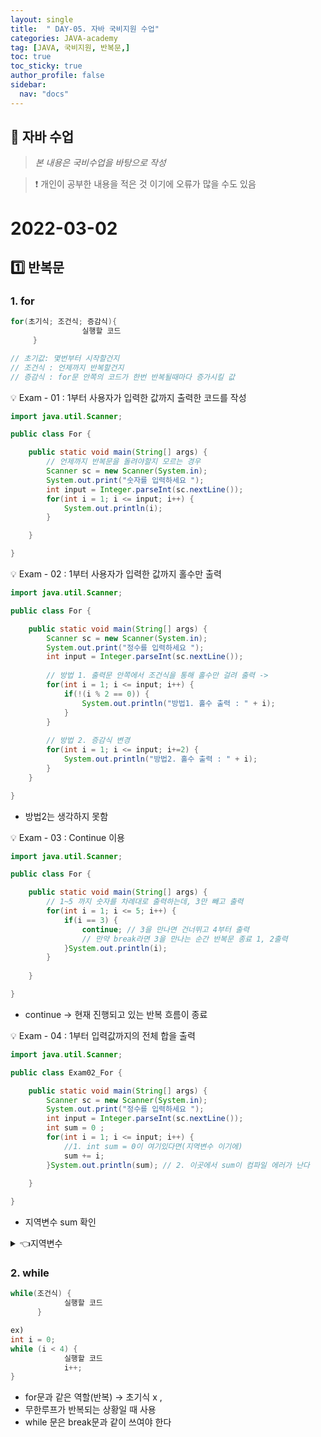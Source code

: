 ```yaml
---
layout: single
title:  " DAY-05. 자바 국비지원 수업"
categories: JAVA-academy
tag: [JAVA, 국비지원, 반복문,]
toc: true
toc_sticky: true
author_profile: false
sidebar:
  nav: "docs"
---
```


## 📌 자바 수업 
<!--Quote-->
> *본 내용은 국비수업을 바탕으로 작성*

> ❗ 개인이 공부한 내용을 적은 것 이기에 오류가 많을 수도 있음 


# 2022-03-02

## **1️⃣ 반복문**

### 1. for

```java
for(초기식; 조건식; 증감식){
		 		실행할 코드
	 }

// 초기값: 몇번부터 시작할건지
// 조건식 : 언제까지 반복할건지 
// 증감식 : for문 안쪽의 코드가 한번 반복될때마다 증가시킬 값
```


💡 Exam - 01 : 1부터 사용자가 입력한 값까지 출력한 코드를 작성

```java
import java.util.Scanner;

public class For {

	public static void main(String[] args) {
		// 언제까지 반복문을 돌려야할지 모르는 경우 
		Scanner sc = new Scanner(System.in);
		System.out.print("숫자를 입력하세요 ");
		int input = Integer.parseInt(sc.nextLine());
		for(int i = 1; i <= input; i++) {
			System.out.println(i);
		}

	}

}
```

💡 Exam - 02 :  1부터 사용자가 입력한 값까지 홀수만 출력

```java
import java.util.Scanner;

public class For {

	public static void main(String[] args) {
		Scanner sc = new Scanner(System.in);
		System.out.print("정수를 입력하세요 ");
		int input = Integer.parseInt(sc.nextLine());
		
		// 방법 1. 출력문 안쪽에서 조건식을 통해 홀수만 걸려 출력 ->
		for(int i = 1; i <= input; i++) {
			if(!(i % 2 == 0)) {
				System.out.println("방법1. 홀수 출력 : " + i);
			}
		}
		
		// 방법 2. 증감식 변경
		for(int i = 1; i <= input; i+=2) {
			System.out.println("방법2. 홀수 출력 : " + i);
		}
	}

}
```

- 방법2는 생각하지 못함

💡 Exam - 03 : Continue 이용 

```java
import java.util.Scanner;

public class For {

	public static void main(String[] args) {
		// 1~5 까지 숫자를 차례대로 출력하는데, 3만 빼고 출력 
		for(int i = 1; i <= 5; i++) {
			if(i == 3) {
				continue; // 3을 만나면 건너뛰고 4부터 출력 
				// 만약 break라면 3을 만나는 순간 반복문 종료 1, 2출력 
			}System.out.println(i);
		}
		
	}

}
```

- continue → 현재 진행되고 있는 반복 흐름이 종료

💡 Exam - 04 : 1부터 입력값까지의 전체 합을 출력 

```java
import java.util.Scanner;

public class Exam02_For {

	public static void main(String[] args) {
		Scanner sc = new Scanner(System.in);
		System.out.print("정수를 입력하세요 ");
		int input = Integer.parseInt(sc.nextLine());
		int sum = 0 ;
		for(int i = 1; i <= input; i++) {
			//1. int sum = 0이 여기있다면(지역변수 이기에)
			sum += i;
		}System.out.println(sum); // 2. 이곳에서 sum이 컴파일 에러가 난다
		
	}

}
```
- 지역변수 sum 확인
<details>
<summary>👈지역변수 </summary>
<div markdown="1">       
반복문 / 조건문 혹은 메서드(기능)의 {} 안 범위에서만 사용할 수 있는 변수
</div>
</details> 

### 2. while

```java
while(조건식) {
	 		실행할 코드 
	  }

ex) 
int i = 0;
while (i < 4) {
			실행할 코드 
			i++; 
}
```

- for문과 같은 역할(반복) → 초기식 x ,
- 무한루프가 반복되는 상황일 때 사용
- while 문은 break문과 같이 쓰여야 한다